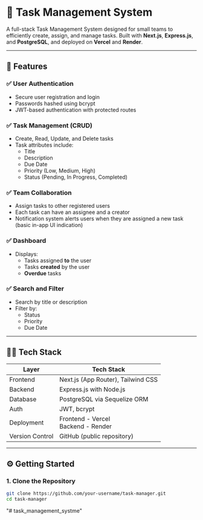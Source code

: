# 🧩 Task Management System

A full-stack Task Management System designed for small teams to efficiently create, assign, and manage tasks. Built with **Next.js**, **Express.js**, and **PostgreSQL**, and deployed on **Vercel** and **Render**.

---

## 🚀 Features

### ✅ User Authentication

- Secure user registration and login
- Passwords hashed using bcrypt
- JWT-based authentication with protected routes

### ✅ Task Management (CRUD)

- Create, Read, Update, and Delete tasks
- Task attributes include:
  - Title
  - Description
  - Due Date
  - Priority (Low, Medium, High)
  - Status (Pending, In Progress, Completed)

### ✅ Team Collaboration

- Assign tasks to other registered users
- Each task can have an assignee and a creator
- Notification system alerts users when they are assigned a new task (basic in-app UI indication)

### ✅ Dashboard

- Displays:
  - Tasks assigned **to** the user
  - Tasks **created** by the user
  - **Overdue** tasks

### ✅ Search and Filter

- Search by title or description
- Filter by:
  - Status
  - Priority
  - Due Date

---

## 🧑‍💻 Tech Stack

| Layer           | Tech Stack                            |
| --------------- | ------------------------------------- |
| Frontend        | Next.js (App Router), Tailwind CSS    |
| Backend         | Express.js with Node.js               |
| Database        | PostgreSQL via Sequelize ORM          |
| Auth            | JWT, bcrypt                           |
| Deployment      | Frontend - Vercel<br>Backend - Render |
| Version Control | GitHub (public repository)            |

---

## ⚙️ Getting Started

### 1. Clone the Repository

```bash
git clone https://github.com/your-username/task-manager.git
cd task-manager
```
"# task_management_systme" 
